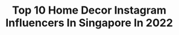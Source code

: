 ---
title: Top 10 Home Decor Instagram Influencers In Singapore In 2022
description: >-
  Find top home decor Instagram influencers in Singapore in 2022. Most popular hashtags: #stayhome #homedecor #cute #plants.
platform: Instagram
hits: 8
text_top: Analyze the most popular Instagram influencers on inBeat.
text_bottom: Our database aggregates 8 Instagram influencers like this in Singapore for you to connect with.
profiles:
  - username: "esteezaki"
    fullname: >-
      𝑬𝒔𝒕𝒆𝒆 & 𝒁𝒂𝒌𝒊
    bio: >-
      🔸Reno/I.D @idah.interior 🌿HomeFragrance @ma.homefragrance 🔹️HomeDecor @esteezaki.lux 👨‍👩‍👧‍👦Maya Alessandra&Zayn Isaac
    location: "Singapore"
    followers: 17341
    engagement: 461
    commentsToLikes: 0.017986
    id: ck14ihsm4fgw30i19gw5ypwg2
    verified: false
    hashtags: "#mayaalessandra, #zaynisaac, #family, #siblings"
  - username: "germaine.ttran"
    fullname: >-
      Germaine✨ TRAVEL & FASHION
    bio: >-
      👩🏻‍🎨Visual Storyteller & Creative 👾Twerking in my PJs 📷Intl. publ in UK Harper’s Bazaar,HelloBali &> 📍🏡 #singapore🇸🇬 👇🏼Blog
    location: "Singapore"
    followers: 50225
    engagement: 258
    commentsToLikes: 0.101404
    id: ck5c8rdama2wt0i11hxyfd2wx
    verified: false
    hashtags: "#coldstoragesg, #livemoremagic, #posttheordinary, #sghomes"
  - username: "everestsays"
    fullname: >-
      E v e r e s t
    bio: >-
      D R E A M S | L O V E S | T R A V E L S New YouTube Video 👇🏻
    location: "Singapore"
    followers: 17221
    engagement: 176
    commentsToLikes: 0.091809
    id: ck9woqvmo67u80j78d89v3vbd
    verified: false
    hashtags: "#ootdsg, #partipost, #uniqlo, #stayhome"
  - username: "nadiahmdin"
    fullname: >-
      Nadiah M.Din
    bio: >-
      🎬 Tv/Film Actor & Host 👩🏽 🇸🇬Javanese and Pakistani. #asktherevertiglive #lapouponsmaison #lespouponsdecor @lespoupons.sg 📧-Nmdin.official@gmail.com
    location: "Singapore"
    followers: 158221
    engagement: 144
    commentsToLikes: 0.046027
    id: ck0u2a0v2zdx90i19cggrb9qg
    verified: true
    hashtags: "#asktherevert, #nomadseries, #asktherevertqna, #lapouponsmaison"
  - username: "beautifulbuns_sg"
    fullname: >-
      Cheryl 세린 🙋🏻
    bio: >-
      Editor, Ex-journalist, Multi-award-winning beauty blogger HerWorld Beauty Awards Judge HerWorldPlus SMA Beauty Winner ‘16 Most Popular Beauty Blog ‘15
    location: "Singapore"
    followers: 35746
    engagement: 144
    commentsToLikes: 0.100739
    id: ck5cb6rp1euka0i11zuuwh70y
    verified: false
    hashtags: "#liptint, #redlipstick, #guerlain, #instabeauty"
  - username: "gayatriisingh"
    fullname: >-
      Gayatri Singh-Culinary Nirvana
    bio: >-
      #food | #recipes | #lifestyle •trained chef•recipe developer •photographer•thermomix chef & teacher #culinarynirvana DM for Collabs Tap👇🏼for recipes
    location: "Singapore"
    followers: 37286
    engagement: 103
    commentsToLikes: 0.226808
    id: ck5q80oyr3xfs0i11vvgn5phe
    verified: false
    hashtags: "#stylingmyseasons, #incredibleindia, #nothingisordinary, #food52community"
  - username: "riverbirchthreads"
    fullname: >-
      RiverBirchThreads
    bio: >-
      Olivia SG 🚩Toronto, Canada Fibre Artist 📣 Custom Orders Currently Paused until August 2020
    location: "Singapore"
    followers: 108860
    engagement: 313
    commentsToLikes: 0.011851
    id: ck0w1tj6il2nn0i19fd18p1h9
    verified: false
    hashtags: "#handmade, #stitchfix, #threadpainting, #artistsoninstagram"
  - username: "adridwitomo"
    fullname: >-
      Adri Dwitomo | 𝗗𝗨𝗧
    bio: >-
      ☠️ Geeky Emo Musician 🇮🇩🇸🇬 🖤 @cryheartsofficial 🦊 @iweardut ↡ LISTEN TO 'BERHENTI BERHARAP' ON SPOTIFY ↡
    location: "Singapore"
    followers: 8849
    engagement: 670
    commentsToLikes: 0.037617
    id: ck0vvvdnoqxn90i196s6hkho9
    verified: false
    hashtags: "#letsplay, #dut, #reaksianakemo, #react"
---